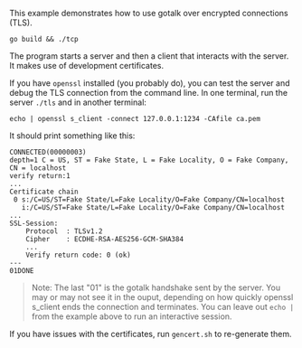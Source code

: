 This example demonstrates how to use gotalk over encrypted connections (TLS).

    go build && ./tcp

The program starts a server and then a client that interacts with the server.
It makes use of development certificates.

If you have `openssl` installed (you probably do), you can test the server and
debug the TLS connection from the command line.
In one terminal, run the server `./tls` and in another terminal:

    echo | openssl s_client -connect 127.0.0.1:1234 -CAfile ca.pem

It should print something like this:

    CONNECTED(00000003)
    depth=1 C = US, ST = Fake State, L = Fake Locality, O = Fake Company, CN = localhost
    verify return:1
    ...
    Certificate chain
     0 s:/C=US/ST=Fake State/L=Fake Locality/O=Fake Company/CN=localhost
       i:/C=US/ST=Fake State/L=Fake Locality/O=Fake Company/CN=localhost
    ...
    SSL-Session:
        Protocol  : TLSv1.2
        Cipher    : ECDHE-RSA-AES256-GCM-SHA384
        ...
        Verify return code: 0 (ok)
    ---
    01DONE

> Note: The last "01" is the gotalk handshake sent by the server.
> You may or may not see it in the ouput, depending on how quickly openssl s_client
> ends the connection and terminates. You can leave out `echo |` from the example above
> to run an interactive session.

If you have issues with the certificates, run `gencert.sh` to re-generate them.
